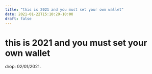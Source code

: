 ```yaml
---
title: "this is 2021 and you must set your own wallet"
date: 2021-01-22T15:10:20-10:00
draft: false
---
```


# this is 2021 and you must set your own wallet

drop: 02/01/2021.